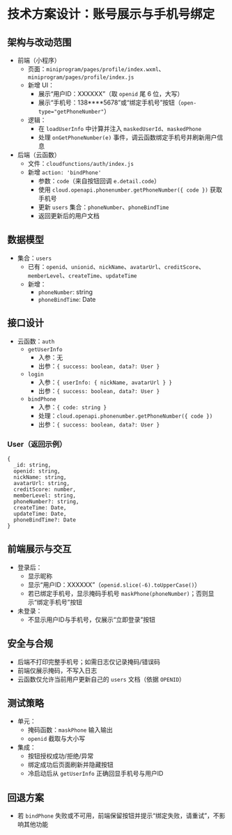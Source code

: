 # 技术方案设计：账号展示与手机号绑定

## 架构与改动范围
- 前端（小程序）
  - 页面：`miniprogram/pages/profile/index.wxml`、`miniprogram/pages/profile/index.js`
  - 新增 UI：
    - 展示“用户ID：XXXXXX”（取 `openid` 尾 6 位，大写）
    - 展示“手机号：138****5678”或“绑定手机号”按钮（`open-type="getPhoneNumber"`）
  - 逻辑：
    - 在 `loadUserInfo` 中计算并注入 `maskedUserId`、`maskedPhone`
    - 处理 `onGetPhoneNumber(e)` 事件，调云函数绑定手机号并刷新用户信息
- 后端（云函数）
  - 文件：`cloudfunctions/auth/index.js`
  - 新增 `action: 'bindPhone'`
    - 参数：`code`（来自按钮回调 `e.detail.code`）
    - 使用 `cloud.openapi.phonenumber.getPhoneNumber({ code })` 获取手机号
    - 更新 `users` 集合：`phoneNumber`、`phoneBindTime`
    - 返回更新后的用户文档

## 数据模型
- 集合：`users`
  - 已有：`openid`、`unionid`、`nickName`、`avatarUrl`、`creditScore`、`memberLevel`、`createTime`、`updateTime`
  - 新增：
    - `phoneNumber`: string
    - `phoneBindTime`: Date

## 接口设计
- 云函数：`auth`
  - `getUserInfo`
    - 入参：无
    - 出参：`{ success: boolean, data?: User }`
  - `login`
    - 入参：`{ userInfo: { nickName, avatarUrl } }`
    - 出参：`{ success: boolean, data?: User }`
  - `bindPhone`
    - 入参：`{ code: string }`
    - 处理：`cloud.openapi.phonenumber.getPhoneNumber({ code })`
    - 出参：`{ success: boolean, data?: User }`

### User（返回示例）
```
{
  _id: string,
  openid: string,
  nickName: string,
  avatarUrl: string,
  creditScore: number,
  memberLevel: string,
  phoneNumber?: string,
  createTime: Date,
  updateTime: Date,
  phoneBindTime?: Date
}
```

## 前端展示与交互
- 登录后：
  - 显示昵称
  - 显示“用户ID：XXXXXX”（`openid.slice(-6).toUpperCase()`）
  - 若已绑定手机号，显示掩码手机号 `maskPhone(phoneNumber)`；否则显示“绑定手机号”按钮
- 未登录：
  - 不显示用户ID与手机号，仅展示“立即登录”按钮

## 安全与合规
- 后端不打印完整手机号；如需日志仅记录掩码/错误码
- 前端仅展示掩码，不写入日志
- 云函数仅允许当前用户更新自己的 `users` 文档（依据 `OPENID`）

## 测试策略
- 单元：
  - 掩码函数：`maskPhone` 输入输出
  - `openid` 截取与大小写
- 集成：
  - 按钮授权成功/拒绝/异常
  - 绑定成功后页面刷新并隐藏按钮
  - 冷启动后从 `getUserInfo` 正确回显手机号与用户ID

## 回退方案
- 若 `bindPhone` 失败或不可用，前端保留按钮并提示“绑定失败，请重试”，不影响其他功能 